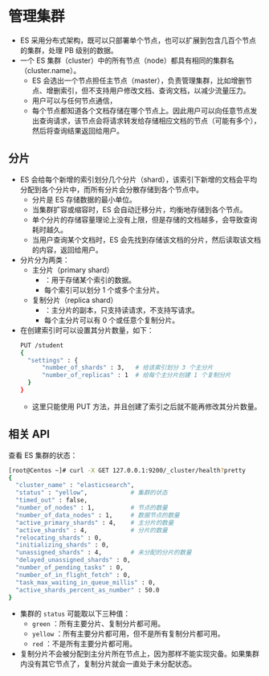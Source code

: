 # 管理集群

- ES 采用分布式架构，既可以只部署单个节点，也可以扩展到包含几百个节点的集群，处理 PB 级别的数据。
- 一个 ES 集群（cluster）中的所有节点（node）都具有相同的集群名（cluster.name）。
  - ES 会选出一个节点担任主节点（master），负责管理集群，比如增删节点、增删索引，但不支持用户修改文档、查询文档，以减少流量压力。
  - 用户可以与任何节点通信，
  - 每个节点都知道各个文档存储在哪个节点上。因此用户可以向任意节点发出查询请求，该节点会将请求转发给存储相应文档的节点（可能有多个），然后将查询结果返回给用户。

## 分片

- ES 会给每个新增的索引划分几个分片（shard），该索引下新增的文档会平均分配到各个分片中，而所有分片会分散存储到各个节点中。
  - 分片是 ES 存储数据的最小单位。
  - 当集群扩容或缩容时，ES 会自动迁移分片，均衡地存储到各个节点。
  - 单个分片的存储容量理论上没有上限，但是存储的文档越多，会导致查询耗时越久。
  - 当用户查询某个文档时，ES 会先找到存储该文档的分片，然后读取该文档的内容，返回给用户。
- 分片分为两类：
  - 主分片（primary shard）
    - ：用于存储某个索引的数据。
    - 每个索引可以划分 1 个或多个主分片。
  - 复制分片（replica shard）
    - ：主分片的副本，只支持读请求，不支持写请求。
    - 每个主分片可以有 0 个或任意个复制分片。
- 在创建索引时可以设置其分片数量，如下：
  ```sh
  PUT /student
  {
    "settings" : {
        "number_of_shards" : 3,   # 给该索引划分 3 个主分片
        "number_of_replicas" : 1  # 给每个主分片创建 1 个复制分片
    }
  }
  ```
  - 这里只能使用 PUT 方法，并且创建了索引之后就不能再修改其分片数量。


## 相关 API

查看 ES 集群的状态：
```sh
[root@Centos ~]# curl -X GET 127.0.0.1:9200/_cluster/health?pretty
{
  "cluster_name" : "elasticsearch",
  "status" : "yellow",            # 集群的状态
  "timed_out" : false,
  "number_of_nodes" : 1,          # 节点的数量
  "number_of_data_nodes" : 1,     # 数据节点的数量
  "active_primary_shards" : 4,    # 主分片的数量
  "active_shards" : 4,            # 分片的数量
  "relocating_shards" : 0,
  "initializing_shards" : 0,
  "unassigned_shards" : 4,        # 未分配的分片的数量
  "delayed_unassigned_shards" : 0,
  "number_of_pending_tasks" : 0,
  "number_of_in_flight_fetch" : 0,
  "task_max_waiting_in_queue_millis" : 0,
  "active_shards_percent_as_number" : 50.0
}
```
- 集群的 `status` 可能取以下三种值：
  - `green` ：所有主要分片、复制分片都可用。
  - `yellow` ：所有主要分片都可用，但不是所有复制分片都可用。
  - `red` ：不是所有主要分片都可用。
- 复制分片不会被分配到主分片所在节点上，因为那样不能实现灾备。如果集群内没有其它节点了，复制分片就会一直处于未分配状态。

